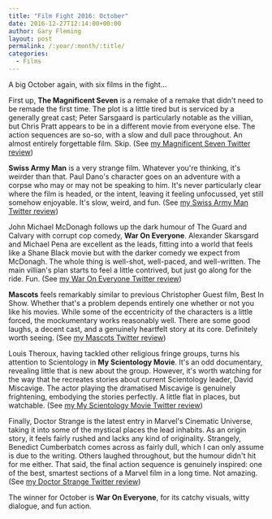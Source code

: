 ```yaml
---
title: "Film Fight 2016: October"
date: 2016-12-27T12:14:00+00:00
author: Gary Fleming
layout: post
permalink: /:year/:month/:title/
categories:
  - Films
---
```


A big October again, with six films in the fight...

First up, **The Magnificent Seven** is a remake of a remake that didn't need to be remade the first time. The plot is a little tired but is serviced by a generally great cast; Peter Sarsgaard is particularly notable as the villian, but Chris Pratt appears to be in a different movie from everyone else. The action sequences are so-so, with a slow and dull pace throughout. An almost entirely forgettable film. Skip. (See [my Magnificent Seven Twitter review](https://twitter.com/garyfleming/status/782253971524218880))

**Swiss Army Man** is a very strange film. Whatever you're thinking, it's weirder than that. Paul Dano's character goes on an adventure with a corpse who may or may not be speaking to him. It's never particularly clear where the film is headed, or the intent, leaving it feeling unfocussed, yet still somehow enjoyable. It's slow, weird, and fun. (See [my Swiss Army Man Twitter review](https://twitter.com/garyfleming/status/783212527270453248))

John Michael McDonagh follows up the dark humour of The Guard and Calvary with corrupt cop comedy, **War On Everyone**. Alexander Skarsgard and Michael Pena are excellent as the leads, fitting into a world that feels like a Shane Black movie but with the darker comedy we expect from McDonagh. The whole thing is well-shot, well-paced, and well-written. The main villian's plan starts to feel a little contrived, but just go along for the ride. Fun. (See [my War On Everyone Twitter review](https://twitter.com/garyfleming/status/785557622137163776))

**Mascots** feels remarkably similar to previous Christopher Guest film, Best In Show. Whether that's a problem depends entirely one whether or not you like his movies. While some of the eccentricity of the characters is a little forced, the mockumentary works reasonably well. There are some good laughs, a decent cast, and a genuinely heartfelt story at its core. Definitely worth seeing. (See [my Mascots Twitter review](https://twitter.com/garyfleming/status/788810688785416192))

Louis Theroux, having tackled other religious fringe groups, turns his attention to Scientology in **My Scientology Movie**. It's an odd documentary, revealing little that is new about the group. However, it's worth watching for the way that he recreates stories about current Scientology leader, David Miscavige. The actor playing the dramatised Miscavige is genuinely frightening, embodying the stories perfectly. A little flat in places, but watchable. (See [my My Scientology Movie Twitter review](https://twitter.com/garyfleming/status/790121098994155520))

Finally, Doctor Strange is the latest entry in Marvel's Cinematic Universe, taking it into some of the mystical places the lead inhabits. As an origin story, it feels fairly rushed and lacks any kind of originality. Strangely, Benedict Cumberbatch comes across as fairly dull, which I can only assume is due to the writing. Others laughed throughout, but the humour didn't hit for me either. That said, the final action sequence is genuinely inspired: one of the best, smartest sections of a Marvel film in a long time. Not amazing.  (See [my Doctor Strange Twitter review](https://twitter.com/garyfleming/status/793195553245069312))

The winner for October is **War On Everyone**, for its catchy visuals, witty dialogue, and fun action.

